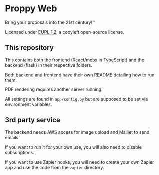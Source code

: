 # Proppy Web

Bring your proposals into the 21st century!™

Licensed under [EUPL 1.2](https://joinup.ec.europa.eu/collection/eupl/eupl-text-11-12), a copyleft open-source license.

## This repository

This contains both the frontend (React/mobx in TypeScript) and the backend (flask) in their respective folders.

Both backend and frontend have their own README detailing how to run them.


PDF rendering requires another server running.

All settings are found in `app/config.py` but are supposed to be set via environment variables.


## 3rd party service
The backend needs AWS access for image upload and Mailjet to send emails.

If you want to run it for your own use,  you will also need to disable subscriptions.

If you want to use Zapier hooks, you will need to create your own Zapier app and
use the code from the `zapier` directory.

